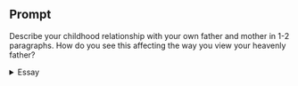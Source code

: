---
---

## Prompt

Describe your childhood relationship with your own father and mother in 1-2 paragraphs. How do you see this affecting the way you view your heavenly father?

<details>
  <summary>Essay</summary>

  <p>
    My father was a devout Christians, but everyone else in the family was either a nihilist or a fatalist, and the optimist was an agnostic. The family preferred social climate is ambivalence, and I thrived in ambiguity. The uncertainty of not knowing if I will ever meet my father and whether we will be homeless tomorrow are things on my mind but never insinuated verbally or by posture. If there was a God, He must be on His heavenly throne, looking away from my insignificant life. My mother’s struggle was not for survival, it was for hope; she never said what she was hoping for but I could sense her mind was not in the present.
  </p>

  <p>
    “That at that time ye were without Christ, being aliens from the commonwealth of Israel, and strangers from the covenants of promise, having no hope, and without God in the world” (Eph 2:12). My mom believed we were not favored by the gods, and my father’s God has taken him away from us. I resented my father for leaving my mom to raise the children by herself. I resented my mom for speaking so highly of my father, even though she knew there was not a shred of evidence that he cared. I believed that God did not meddle with human affairs and all the other gods were our wishful inventions.
  </p>

  <p>
    “Howbeit then, when ye knew not God, ye did service unto them which by nature are no gods” (Gal 4:8). We had in the house was a white statue of Buddha in a glass box, incenses burned for her every evening. These were acts of piety, none of us ever prayed to Buddha, we knew no deity cared, we were on our own. When God saved me, I wrestled with the idea of a personal God. “Fear thou not; for I am with thee: be not dismayed; for I am thy God” (Isa 41:10). This passage was foreign, why would God care? Why would He help? I have been groomed to survive, I must face life on my own. When I read, “I will never leave thee, nor forsake thee” (Heb 13:5) for the first time, I heard the promise of a Father’s eternal presence.
  </p>

  <p>
    My mom’s love for me was pure and her sacrifice was undeniable, yet at times, I sensed her obligatory duty; the ethos of moral duty was inculcated in deep in my psyche. The death of Jesus on the cross for me was beyond comprehension, “But God commendeth his love toward us, in that, while we were yet sinners, Christ died for us” (Rom 5:8). He was not obliged to die for me, I could not fathom this love Jesus had for sinners. When I finally met my father, the hope that did not have a subject, now cumulated in a person, my dad. That hope quickly deteriorated in the first month we lived with him. In contrast, my Savior’s love was not predicated on my response; though it was my sin that nailed Him to the tree, His resurrection proved His unconditional love; when He asked Peter, the same one who denied Him, “Do you love me” (John 21:15-17)? I came from a place of self-sufficiency, the strength of my ability was my value. The gospel gives a different reality, God’s grace, “For by grace are ye saved through faith; and that not of yourselves: it is the gift of God” (Eph 2:8). God doesn’t need me to be pious and righteous. Jesus’ love draws me and I will seek Him whom my soul loves (Jer 31:3; Song 3:1).
  </p>
  <samp>100</samp>
</details>
